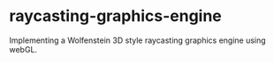 # raycasting-graphics-engine
Implementing a Wolfenstein 3D style raycasting graphics engine using webGL.
